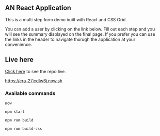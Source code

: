## AN React Application
This is a multi step form demo built with React and CSS Grid.

You can add a user by clicking on the link below. Fill out each step and you will see the summary displayed on the final page. If you prefer you can use the links in the header to navigate thorugh the application at your convenience.

## Live here
[Click here](https://cra-2q494h2gh.now.sh/) to see the repo live.

https://cra-27icdlw6j.now.sh

### Available commands

`now`

`npm start`

`npm run build`

`npm run build-css`